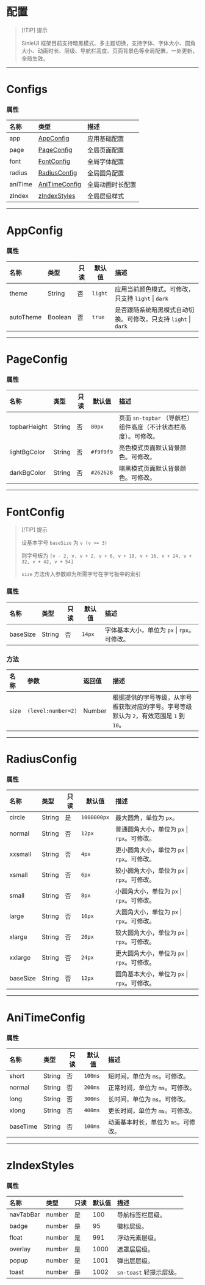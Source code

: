 # 配置

> [!TIP] 提示
>
> SinleUI 框架目前支持暗黑模式、多主题切换，支持字体、字体大小、圆角大小、动画时长、层级、导航栏高度、页面背景色等全局配置，一处更新，全局生效。

---

# Configs

### 属性

| 名称    | 类型                            | 描述             |
| :------ | :------------------------------ | :--------------- |
| app     | [AppConfig](#appconfig)         | 应用基础配置     |
| page    | [PageConfig](#pageconfig)       | 全局页面配置     |
| font    | [FontConfig](#fontconfig)       | 全局字体配置     |
| radius  | [RadiusConfig](#radiusconfig)   | 全局圆角配置     |
| aniTime | [AniTimeConfig](#anitimeconfig) | 全局动画时长配置 |
| zIndex  | [zIndexStyles](#zindexstyles)   | 全局层级样式     |

---

# AppConfig

### 属性

| 名称      | 类型    | 只读 | 默认值  | 描述                                                         |
| :-------- | :------ | ---- | ------- | :----------------------------------------------------------- |
| theme     | String  | 否   | `light` | 应用当前颜色模式。可修改，只支持 `light` \| `dark`           |
| autoTheme | Boolean | 否   | `true`  | 是否跟随系统暗黑模式自动切换。可修改，只支持 `light` \| `dark` |

---

# PageConfig

### 属性

| 名称         | 类型   | 只读 | 默认值    | 描述                                                         |
| :----------- | :----- | ---- | --------- | :----------------------------------------------------------- |
| topbarHeight | String | 否   | `80px`    | 页面 `sn-topbar` （导航栏）组件高度（不计状态栏高度）。可修改。 |
| lightBgColor | String | 否   | `#f9f9f9` | 亮色模式页面默认背景颜色。可修改。                           |
| darkBgColor  | String | 否   | `#262628` | 暗黑模式页面默认背景颜色。可修改。                           |

---

# FontConfig

> [!TIP] 提示
>
> 设基本字号 `baseSize` 为 `v (v >= 3)`
>
> 则字号板为 `[v - 2, v, v + 2, v + 6, v + 10, v + 16, v + 24, v + 32, v + 42, v + 54]`
>
> `size` 方法传入参数即为所需字号在字号板中的索引

### 属性

| 名称     | 类型   | 只读 | 默认值 | 描述                                         |
| :------- | :----- | ---- | ------ | :------------------------------------------- |
| baseSize | String | 否   | `14px` | 字体基本大小，单位为 `px` \| `rpx`。可修改。 |

### 方法

| 名称 | 参数               | 返回值 | 描述                                                         |
| :--- | :----------------- | :----- | :----------------------------------------------------------- |
| size | `(level:number=2)` | Number | 根据提供的字号等级，从字号板获取对应的字号。字号等级默认为 `2`，有效范围是 `1` 到 `10`。 |

---

# RadiusConfig

### 属性

| 名称     | 类型   | 只读 | 默认值      | 描述                                         |
| :------- | :----- | ---- | ----------- | :------------------------------------------- |
| circle   | String | 是   | `1000000px` | 最大圆角，单位为 `px`。                      |
| normal   | String | 否   | `12px`      | 普通圆角大小，单位为 `px` \| `rpx`。可修改。 |
| xxsmall  | String | 否   | `4px`       | 更小圆角大小，单位为 `px` \| `rpx`。可修改。 |
| xsmall   | String | 否   | `6px`       | 较小圆角大小，单位为 `px` \| `rpx`。可修改。 |
| small    | String | 否   | `8px`       | 小圆角大小，单位为 `px` \| `rpx`。可修改。   |
| large    | String | 否   | `16px`      | 大圆角大小，单位为 `px` \| `rpx`。可修改。   |
| xlarge   | String | 否   | `20px`      | 较大圆角大小，单位为 `px` \| `rpx`。可修改。 |
| xxlarge  | String | 否   | `24px`      | 更大圆角大小，单位为 `px` \| `rpx`。可修改。 |
| baseSize | String | 否   | `12px`      | 圆角基本大小，单位为 `px` \| `rpx`。可修改。 |

---

# AniTimeConfig

### 属性

| 名称     | 类型   | 只读 | 默认值  | 描述                                |
| :------- | :----- | ---- | ------- | :---------------------------------- |
| short    | String | 否   | `100ms` | 短时间，单位为 `ms`。可修改。       |
| normal   | String | 否   | `200ms` | 正常时间，单位为 `ms`。可修改。     |
| long     | String | 否   | `300ms` | 长时间，单位为 `ms`。可修改。       |
| xlong    | String | 否   | `400ms` | 更长时间，单位为 `ms`。可修改。     |
| baseTime | String | 否   | `100ms` | 动画基本时长，单位为 `ms`。可修改。 |

---

# zIndexStyles

### 属性

| 名称      | 类型   | 只读 | 默认值 | 描述                    |
| :-------- | :----- | ---- | ------ | :---------------------- |
| navTabBar | number | 是   | 100    | 导航标签栏层级。        |
| badge     | number | 是   | 95     | 徽标层级。              |
| float     | number | 是   | 991    | 浮动元素层级。          |
| overlay   | number | 是   | 1000   | 遮罩层层级。            |
| popup     | number | 是   | 1001   | 弹出层层级。            |
| toast     | number | 是   | 1002   | `sn-toast` 轻提示层级。 |

